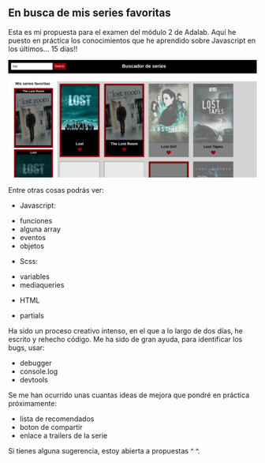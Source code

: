 
## En busca de mis series favoritas

Esta es mi propuesta para el examen del módulo 2 de Adalab. Aquí he puesto en práctica los conocimientos que he aprendido sobre Javascript en los últimos...  15 días!!

![Buscador de series](./docs/assets/images/webpage.png)

Entre otras cosas podrás ver:
* Javascript:
- funciones
- alguna array
- eventos
- objetos
* Scss:
- variables
- mediaqueries
* HTML
- partials


Ha sido un proceso creativo intenso, en el que a lo largo de dos días, he escrito y rehecho código. Me ha sido de gran ayuda, para identificar los bugs, usar:
- debugger
- console.log
- devtools

Se me han ocurrido unas cuantas ideas de mejora que pondré en práctica próximamente:
- lista de recomendados
- boton de compartir
- enlace a trailers de la serie

Si tienes alguna sugerencia, estoy abierta a propuestas ^ ^.
